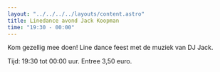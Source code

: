 ```yaml
---
layout: "../../../../layouts/content.astro"
title: Linedance avond Jack Koopman
time: "19:30 - 00:00"
---
```


Kom gezellig mee doen! Line dance feest met de muziek van DJ Jack.

Tijd: 19:30 tot 00:00 uur. Entree 3,50 euro.
